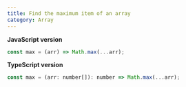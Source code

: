 ```yaml
---
title: Find the maximum item of an array
category: Array
---
```


**JavaScript version**

```js
const max = (arr) => Math.max(...arr);
```

**TypeScript version**

```js
const max = (arr: number[]): number => Math.max(...arr);
```